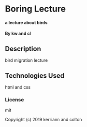 # Boring Lecture

#### a lecture  about birds

#### By kw and cl

## Description

bird migration lecture

## Technologies Used
html and css

### License
mit

Copyright (c) 2019 kerriann and colton
